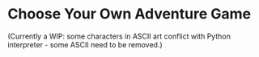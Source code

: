 # Choose Your Own Adventure Game

(Currently a WIP: some characters in ASCII art conflict with Python interpreter - some ASCII need to be removed.) 
